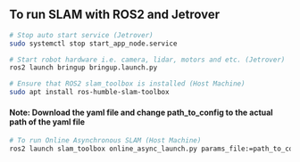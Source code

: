 ## To run SLAM with ROS2 and Jetrover 
```bash
# Stop auto start service (Jetrover)
sudo systemctl stop start_app_node.service
```

```bash
# Start robot hardware i.e. camera, lidar, motors and etc. (Jetrover) 
ros2 launch bringup bringup.launch.py
```

```bash
# Ensure that ROS2 slam_toolbox is installed (Host Machine) 
sudo apt install ros-humble-slam-toolbox 
```

#### Note: Download the yaml file and change path_to_config to the actual path of the yaml file
```bash
# To run Online Asynchronous SLAM (Host Machine) 
ros2 launch slam_toolbox online_async_launch.py params_file:=path_to_config/mapper_params_online_async.yaml
```

